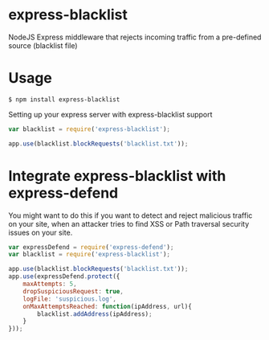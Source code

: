 # express-blacklist

NodeJS Express middleware that rejects incoming traffic from a pre-defined source (blacklist file)<br/>

# Usage

```
$ npm install express-blacklist
```

Setting up your express server with express-blacklist support
```javascript
var blacklist = require('express-blacklist');

app.use(blacklist.blockRequests('blacklist.txt'));
```

# Integrate express-blacklist with express-defend

You might want to do this if you want to detect and reject malicious traffic on your site, when an attacker tries to find XSS or Path traversal security issues on your site.

```javascript
var expressDefend = require('express-defend');
var blacklist = require('express-blacklist');

app.use(blacklist.blockRequests('blacklist.txt'));
app.use(expressDefend.protect({ 
    maxAttempts: 5, 
    dropSuspiciousRequest: true, 
    logFile: 'suspicious.log', 
    onMaxAttemptsReached: function(ipAddress, url){
        blacklist.addAddress(ipAddress);
    } 
}));
```
